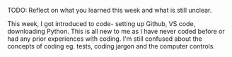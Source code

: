 TODO: Reflect on what you learned this week and what is still unclear.

This week, I got introduced to code- setting up Github, VS code, downloading Python. This is all new to me as I have never coded before or had any prior experiences with coding. I'm still confused about the concepts of coding eg. tests, coding jargon and the computer controls. 